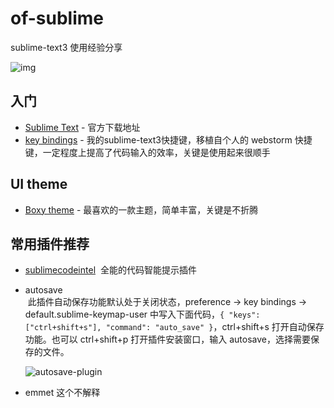 # of-sublime

sublime-text3 使用经验分享

![img](https://github.com/elegantspirit/of-sublime/blob/master/assets/sublime.jpg)

## 入门

- [Sublime Text](http://www.sublimetext.com/) - 官方下载地址
- [key bindings](https://github.com/elegantspirit/of-sublime/blob/master/assets/key-bindings.md) - 我的sublime-text3快捷键，移植自个人的 webstorm 快捷键，一定程度上提高了代码输入的效率，关键是使用起来很顺手
## UI theme

- [Boxy theme](https://github.com/ihodev/sublime-boxy) - 最喜欢的一款主题，简单丰富，关键是不折腾

## 常用插件推荐

- [sublimecodeintel](https://github.com/SublimeCodeIntel/SublimeCodeIntel/)  全能的代码智能提示插件
- autosave  
  此插件自动保存功能默认处于关闭状态，preference -> key bindings -> default.sublime-keymap-user 中写入下面代码，`{ "keys": ["ctrl+shift+s"], "command": "auto_save" }`，ctrl+shift+s 打开自动保存功能。也可以 ctrl+shift+p 打开插件安装窗口，输入 autosave，选择需要保存的文件。
  
  ![autosave-plugin](https://github.com/elegantspirit/of-sublime/blob/master/assets/autosave-plugin.png)
  
- emmet 这个不解释
